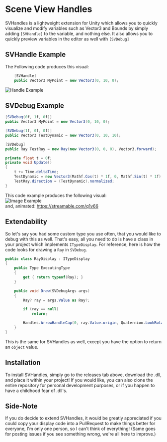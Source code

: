 # Scene View Handles
SVHandles is a lightweight extension for Unity which allows you to quickly visualize and modify variables such as Vector3 and Bounds by simply adding ``[SVHandle]`` to the variable, and nothing else. It also allows you to quickly preview variables in the editor as well with ``[SVDebug]``

## SVHandle Example
The Following code produces this visual:
```cs
    [SVHandle]
    public Vector3 MyPoint = new Vector3(0, 10, 0);
```
![Handle Example](https://i.imgur.com/rhgZPXB.gif)

## SVDebug Example
```cs
[SVDebug(0f, 1f, 0f)]
public Vector3 MyPoint = new Vector3(0, 10, 0);

[SVDebug(1f, 0f, 0f)]
public Vector3 TestDynamic = new Vector3(0, 10, 10);

[SVDebug]
public Ray TestRay = new Ray(new Vector3(0, 0, 0), Vector3.forward);

private float t = 0f;
private void Update()
{
	t += Time.deltaTime;
	TestDynamic = new Vector3(Mathf.Cos(t) * 1f, 0, Mathf.Sin(t) * 1f);
	TestRay.direction = (TestDynamic).normalized;
}
```
This code example produces the following visual:  
![Image Example](https://i.imgur.com/nwTu0fe.png)  
and, animated: https://streamable.com/q1v66

## Extendability
So let's say you had some custom type you use often, that you would like to debug with this as well. That's easy, all you need to do is have a class in your project which implements ``ITypeDisplay``. For reference, here is how the code looks for drawing a ``Ray`` in ``SVDebug``.
```cs
public class RayDisplay : ITypeDisplay
{
	public Type ExecutingType
	{
		get { return typeof(Ray); }
	}

	public void Draw(SVDebugArgs args)
	{
		Ray? ray = args.Value as Ray?;

		if (ray == null)
			return;

		Handles.ArrowHandleCap(0, ray.Value.origin, Quaternion.LookRotation(ray.Value.direction), 1f, EventType.Repaint);
	}
}
```
This is the same for SVHandles as well, except you have the option to return an ``object`` value.

## Installation
To install SVHandles, simply go to the releases tab above, download the .dll, and place it within your project! If you would like, you can also clone the entire repository for personal development purposes, or if you happen to have a childhood fear of .dll's.

## Side-Note
If you do decide to extend SVHandles, it would be greatly appreciated if you could copy your display code into a PullRequest to make things better for everyone, I'm only one person, so I can't think of everything! (Same goes for posting issues if you see something wrong, we're all here to improve.)
